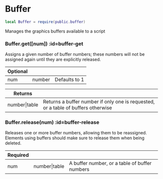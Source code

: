 # Buffer
```lua
local Buffer = require(public.buffer)
```
Manages the graphics buffers available to a script
<section class="segment">

### Buffer.get([num]) :id=buffer-get

Assigns a given number of buffer numbers; these numbers will not be assigned
again until they are explicitly released.

| **Optional** | []() | []() |
| --- | --- | --- |
| num | number | Defaults to 1 |

| **Returns** | []() |
| --- | --- |
| number&#124;table | Returns a buffer number if only one is requested, or a table of buffers otherwise |

</section>
<section class="segment">

### Buffer.release(num) :id=buffer-release

Releases one or more buffer numbers, allowing them to be reassigned. Elements
using buffers should make sure to release them when being deleted.

| **Required** | []() | []() |
| --- | --- | --- |
| num | number&#124;table | A buffer number, or a table of buffer numbers |

</section>